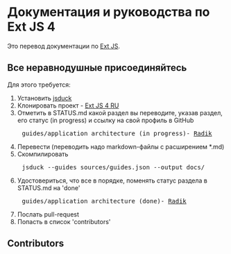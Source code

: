 Документация и руководства по Ext JS 4
======================================

[Markdown]: http://daringfireball.net/projects/markdown/
[Ext JS]: http://www.sencha.com/products/js/
[jsduck]: https://github.com/senchalabs/jsduck/
[Ext JS 4 RU]: https://github.com/radik/extjs4ru

Это перевод документации по [Ext JS][].

Все неравнодушные присоединяйтесь
---------------------------------

Для этого требуется:

1. Установить [jsduck][]
2. Клонировать проект - [Ext JS 4 RU][]
3. Отметить в STATUS.md какой раздел вы переводите, указав раздел, его статус (in progress) и ссылку на свой профиль в GitHub

<pre>
    guides/application_architecture (in progress)- <a href="http://github.com/radik">Radik</a>
</pre>

4. Перевести (переводить надо markdown-файлы с расширением *.md)
5. Скомпилировать

<pre>
    jsduck --guides sources/guides.json --output docs/
</pre>

6. Удостовериться, что все в порядке, поменять статус раздела в STATUS.md на 'done'

<pre>
    guides/application_architecture (done)- <a href="http://github.com/radik">Radik</a>
</pre>

7. Послать pull-request
8. Попасть в список 'contributors'

Contributors
------------